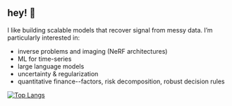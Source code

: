 ## hey! 👋
I like building scalable models that recover signal from messy data. I’m particularly interested in:

- inverse problems and imaging (NeRF architectures)
- ML for time-series
- large language models
- uncertainty & regularization
- quantitative finance--factors, risk decomposition, robust decision rules

[![Top Langs](https://github-readme-stats.vercel.app/api/top-langs/?username=khyyle&layout=compact&langs_count=8&hide=Jupyter%20Notebook&cache_seconds=1800)](https://github.com/anuraghazra/github-readme-stats)

<!--
**khyyle/khyyle** is a ✨ _special_ ✨ repository because its `README.md` (this file) appears on your GitHub profile.

Here are some ideas to get you started:

- 🔭 I’m currently working on ...
- 🌱 I’m currently learning ...
- 👯 I’m looking to collaborate on ...
- 🤔 I’m looking for help with ...
- 💬 Ask me about ...
- 📫 How to reach me: ...
- 😄 Pronouns: ...
- ⚡ Fun fact: ...
-->


